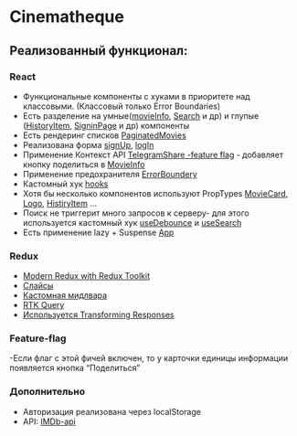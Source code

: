 # Cinematheque

## Реализованный функционал:

### React

- Функциональные компоненты c хуками в приоритете над классовыми. (Классовый только Error Boundaries)
- Есть разделение на умные([movieInfo](https://github.com/Kuljeanne/cinematheque/blob/main/src/components/pages/MovieInfo/MovieInfo.jsx), [Search](https://github.com/Kuljeanne/cinematheque/blob/main/src/components/ui/Search/Search.jsx) и др) и глупые ([HistoryItem](https://github.com/Kuljeanne/cinematheque/blob/main/src/components/ui/HistoryItem/HistoryItem.jsx), [SigninPage](https://github.com/Kuljeanne/cinematheque/blob/main/src/components/pages/SignInPage/SignInPage.jsx) и др) компоненты
- Есть рендеринг списков [PaginatedMovies](https://github.com/Kuljeanne/cinematheque/blob/main/src/components/elements/PaginatedMovies/PaginatedIMovies.jsx)
- Реализована форма [signUp](https://github.com/Kuljeanne/cinematheque/blob/main/src/components/elements/SignIn/SignIn.jsx), [logIn](https://github.com/Kuljeanne/cinematheque/blob/main/src/components/elements/Login/Login.jsx)
- Применение Контекст API [TelegramShare -feature flag](https://github.com/Kuljeanne/cinematheque/tree/main/src/context) - добавляет кнопку поделиться в [MovieInfo](https://github.com/Kuljeanne/cinematheque/blob/main/src/components/pages/MovieInfo/MovieInfo.jsx)
- Применение предохранителя [ErrorBoundery](https://github.com/Kuljeanne/cinematheque/blob/main/src/components/elements/ErrorBoundary/ErrorBoundary.jsx)
- Кастомный хук [hooks](https://github.com/Kuljeanne/cinematheque/tree/main/src/hooks)
- Хотя бы несколько компонентов используют PropTypes [MovieCard](https://github.com/Kuljeanne/cinematheque/blob/main/src/components/ui/MovieCard/MovieCard.jsx), [Logo](https://github.com/Kuljeanne/cinematheque/blob/main/src/components/ui/Logo/Logo.jsx), [HistiryItem](https://github.com/Kuljeanne/cinematheque/blob/main/src/components/ui/HistoryItem/HistoryItem.jsx) ...
- Поиск не триггерит много запросов к серверу- для этого используется кастомный хук [useDebounce](https://github.com/Kuljeanne/cinematheque/blob/main/src/hooks/useDebounce.js) и [useSearch](https://github.com/Kuljeanne/cinematheque/blob/main/src/hooks/useSearch.js)
- Есть применение lazy + Suspense [App](https://github.com/Kuljeanne/cinematheque/blob/main/src/rotes/AppRotes.jsx)

### Redux

- [Modern Redux with Redux Toolkit](https://github.com/Kuljeanne/cinematheque/tree/main/src/store)
- [Cлайсы](https://github.com/Kuljeanne/cinematheque/blob/main/src/store/userSlice/userSlice.js)
- [Кастомная мидлвара](https://github.com/Kuljeanne/cinematheque/blob/main/src/store/middlewares/saveUserData.js)
- [RTK Query](https://github.com/Kuljeanne/cinematheque/blob/main/src/store/api/api.js)
- [Используется Transforming Responses](https://github.com/Kuljeanne/cinematheque/blob/main/src/store/api/api.js)

### Feature-flag
-Если флаг с этой фичей включен, то у карточки единицы информации появляется кнопка “Поделиться”

### Дополнительно
- Авторизация реализована через localStorage
- API: [IMDb-api](https://imdb-api.com/)
